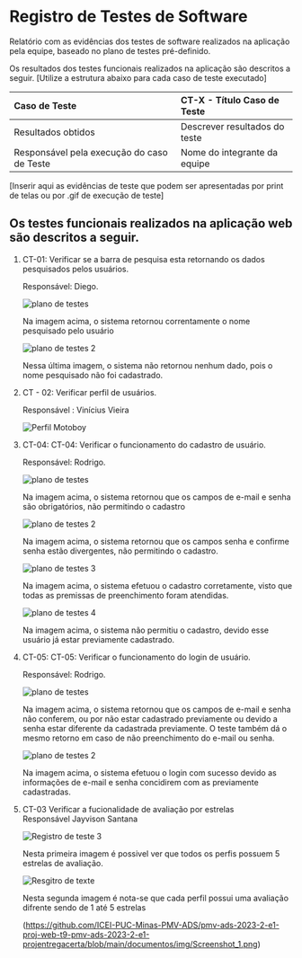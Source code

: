 # Registro de Testes de Software

Relatório com as evidências dos testes de software realizados na aplicação pela equipe, baseado no plano de testes pré-definido.

Os resultados dos testes funcionais realizados na aplicação são descritos a seguir. [Utilize a estrutura abaixo para cada caso de teste executado]

|Caso de Teste    | CT-X - Título Caso de Teste |
|:---|:---|
| Resultados obtidos | Descrever resultados do teste  |
| Responsável pela execução do caso de Teste | Nome do integrante da equipe |

[Inserir aqui as evidências de teste que podem ser apresentadas por print de telas ou por .gif de execução de teste]
<h2> Os testes funcionais realizados na aplicação web são descritos a seguir.</h2>

<ol>
  <li> CT-01: Verificar se a barra de pesquisa esta retornando os dados pesquisados pelos usuários.

  Responsável: Diego.

![plano de testes](https://github.com/ICEI-PUC-Minas-PMV-ADS/pmv-ads-2023-2-e1-proj-web-t9-pmv-ads-2023-2-e1-projentregacerta/assets/101624093/e9acccf2-0c3d-4a59-90ba-f871826d8883)

<p> Na imagem acima, o sistema retornou correntamente o nome pesquisado pelo usuário</p>

![plano de testes 2](https://github.com/ICEI-PUC-Minas-PMV-ADS/pmv-ads-2023-2-e1-proj-web-t9-pmv-ads-2023-2-e1-projentregacerta/assets/101624093/fb4543ef-f885-4341-ac07-48d0e64bc8e4)


<p> Nessa última imagem, o sistema não retornou nenhum dado, pois o nome pesquisado não foi cadastrado.</p>


  <li> CT - 02: Verificar perfil de usuários.</li>
  
  Responsável : Vinícius Vieira

 
 ![Perfil Motoboy](https://github.com/ICEI-PUC-Minas-PMV-ADS/pmv-ads-2023-2-e1-proj-web-t9-pmv-ads-2023-2-e1-projentregacerta/blob/main/documentos/img/tela%20Funcionalidade%20Motoboy%20Vinicius.png)



<li> CT-04: CT-04: Verificar o funcionamento do cadastro de usuário.

  Responsável: Rodrigo.

![plano de testes](https://raw.githubusercontent.com/ICEI-PUC-Minas-PMV-ADS/pmv-ads-2023-2-e1-proj-web-t9-pmv-ads-2023-2-e1-projentregacerta/main/documentos/img/campo%20e-mail%20e%20senha%20s%C3%A3o%20obrigat%C3%B3rios.png)

<p> Na imagem acima, o sistema retornou que os campos de e-mail e senha são obrigatórios, não permitindo o cadastro</p>

![plano de testes 2](https://raw.githubusercontent.com/ICEI-PUC-Minas-PMV-ADS/pmv-ads-2023-2-e1-proj-web-t9-pmv-ads-2023-2-e1-projentregacerta/main/documentos/img/senhas%20n%C3%A3o%20conferem.png)


<p> Na imagem acima, o sistema retornou que os campos senha e confirme senha estão divergentes, não permitindo o cadastro.</p>


![plano de testes 3](https://raw.githubusercontent.com/ICEI-PUC-Minas-PMV-ADS/pmv-ads-2023-2-e1-proj-web-t9-pmv-ads-2023-2-e1-projentregacerta/main/documentos/img/cadastro%20efetuado%20com%20sucesso.png)


<p> Na imagem acima, o sistema efetuou o cadastro corretamente, visto que todas as premissas de preenchimento foram atendidas.</p>


![plano de testes 4](https://raw.githubusercontent.com/ICEI-PUC-Minas-PMV-ADS/pmv-ads-2023-2-e1-proj-web-t9-pmv-ads-2023-2-e1-projentregacerta/main/documentos/img/erro%20usu%C3%A1rio%20j%C3%A1%20cadastrado.png)


<p> Na imagem acima, o sistema não permitiu o cadastro, devido esse usuário já estar previamente cadastrado.</p>


<li> CT-05: CT-05: Verificar o funcionamento do login de usuário.

  Responsável: Rodrigo.

![plano de testes](https://raw.githubusercontent.com/ICEI-PUC-Minas-PMV-ADS/pmv-ads-2023-2-e1-proj-web-t9-pmv-ads-2023-2-e1-projentregacerta/main/documentos/img/nome%20de%20usu%C3%A1rio%20e%20senha%20n%C3%A3o%20conferem.png)

<p> Na imagem acima, o sistema retornou que os campos de e-mail e senha não conferem, ou por não estar cadastrado previamente ou devido a senha estar diferente da cadastrada previamente. O teste também dá o mesmo retorno em caso de não preenchimento do e-mail ou senha.</p>

![plano de testes 2](https://raw.githubusercontent.com/ICEI-PUC-Minas-PMV-ADS/pmv-ads-2023-2-e1-proj-web-t9-pmv-ads-2023-2-e1-projentregacerta/main/documentos/img/login%20efetuado%20com%20sucesso.png)

<p> Na imagem acima, o sistema efetuou o login com sucesso devido as informações de e-mail e senha concidirem com as previamente cadastradas. </p>

<li> CT-03 Verificar a fucionalidade de avaliação por estrelas</li>
Responsável Jayvison Santana 

![Registro de teste 3](https://github.com/ICEI-PUC-Minas-PMV-ADS/pmv-ads-2023-2-e1-proj-web-t9-pmv-ads-2023-2-e1-projentregacerta/assets/145507947/52573886-7c7d-46da-84dd-3adc2263bbf1)



<p>Nesta primeira imagem é possivel ver que todos os perfis possuem 5 estrelas de avaliação.</p>


![Resgitro de texte ](https://github.com/ICEI-PUC-Minas-PMV-ADS/pmv-ads-2023-2-e1-proj-web-t9-pmv-ads-2023-2-e1-projentregacerta/assets/145507947/dd6c21bf-efa9-4904-8cfd-a508d8753da0)

<p> Nesta segunda imagem é nota-se que cada perfil possui uma avaliação difrente sendo de 1 até 5 estrelas </p>

(https://github.com/ICEI-PUC-Minas-PMV-ADS/pmv-ads-2023-2-e1-proj-web-t9-pmv-ads-2023-2-e1-projentregacerta/blob/main/documentos/img/Screenshot_1.png)
